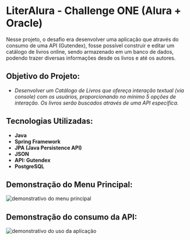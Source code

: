 # LiterAlura - Challenge ONE (Alura + Oracle)

Nesse projeto, o desafio era desenvolver uma aplicação que através do consumo de uma API (Gutendex), fosse possível construir e editar um catálogo de livros online, sendo armazenado em um banco de dados, podendo trazer diversas informações desde os livros e até os autores.

## Objetivo do Projeto:
- *Desenvolver um Catálogo de Livros que ofereça interação textual (via console) com os usuários, proporcionando no mínimo 5 opções de interação. Os livros serão buscados através de uma API específica.*

## Tecnologias Utilizadas:

-  **Java**
-  **Spring Framework**
-  **JPA (Java Persistence API)**
-  **JSON**
-  **API: Gutendex**
-  **PostgreSQL**

## Demonstração do Menu Principal:

![demonstrativo do menu principal](assets-md/menu-inicial.png)

## Demonstração do consumo da API:

![demonstrativo do uso da aplicação](assets-md/uso-da-api.png)


  




